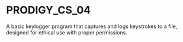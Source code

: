 # PRODIGY_CS_04
A basic keylogger program that captures and logs keystrokes to a file, designed for ethical use with proper permissions.
